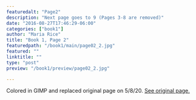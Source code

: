 ```yaml
---
featuredalt: "Page2"
description: "Next page goes to 9 (Pages 3-8 are removed)"
date: "2016-08-27T17:46:29-06:00"
categories: ["book1"]
author: "Maria Rice"
title: "Book 1, Page 2"
featuredpath: "/book1/main/page02_2.jpg"
featured: ""
linktitle: ""
type: "post"
preview: "/book1/preview/page02_2.jpg"

---
```


Colored in GIMP and replaced original page on 5/8/20.
[See original page.](https://mcrice123.github.io/morphic/blog/book-1-page-02-old/)

